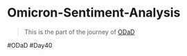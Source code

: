 # Omicron-Sentiment-Analysis

> This is the part of the journey of [ODaD](https://github.com/Zinwaiyan274/One-DS-a-day)

#ODaD
#Day40
